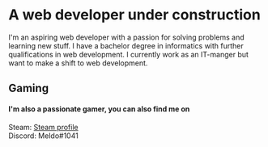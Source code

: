 <h1>A web developer under construction</h1>
I'm an aspiring web developer with a passion for solving problems and learning new stuff. I have a bachelor degree in informatics with further qualifications in web development. I currently work as an IT-manger but want to make a shift to web development. 


<div background-color: white>
<h2>Gaming </h2>
  <h4>I'm also a passionate gamer, you can also find me on</h4>
Steam: <a href="https://steamcommunity.com/id/Meldo9000/">Steam profile</a>

<br>
Discord: Meldo#1041
</div>

